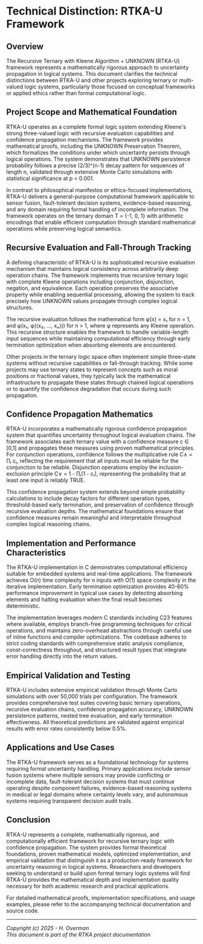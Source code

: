 # Technical Distinction: RTKA-U Framework

## Overview

The Recursive Ternary with Kleene Algorithm + UNKNOWN (RTKA-U) framework represents a mathematically rigorous approach to uncertainty propagation in logical systems. This document clarifies the technical distinctions between RTKA-U and other projects exploring ternary or multi-valued logic systems, particularly those focused on conceptual frameworks or applied ethics rather than formal computational logic.

## Project Scope and Mathematical Foundation

RTKA-U operates as a complete formal logic system extending Kleene's strong three-valued logic with recursive evaluation capabilities and confidence propagation mechanisms. The framework provides mathematical proofs, including the UNKNOWN Preservation Theorem, which formalizes the conditions under which uncertainty persists through logical operations. The system demonstrates that UNKNOWN persistence probability follows a precise (2/3)^(n-1) decay pattern for sequences of length n, validated through extensive Monte Carlo simulations with statistical significance at p < 0.001.

In contrast to philosophical manifestos or ethics-focused implementations, RTKA-U delivers a general-purpose computational framework applicable to sensor fusion, fault-tolerant decision systems, evidence-based reasoning, and any domain requiring formal handling of incomplete information. The framework operates on the ternary domain T = {-1, 0, 1} with arithmetic encodings that enable efficient computation through standard mathematical operations while preserving logical semantics.

## Recursive Evaluation and Fall-Through Tracking

A defining characteristic of RTKA-U is its sophisticated recursive evaluation mechanism that maintains logical consistency across arbitrarily deep operation chains. The framework implements true recursive ternary logic with complete Kleene operations including conjunction, disjunction, negation, and equivalence. Each operation preserves the associative property while enabling sequential processing, allowing the system to track precisely how UNKNOWN values propagate through complex logical structures.

The recursive evaluation follows the mathematical form φ(x) = x₁ for n = 1, and φ(x₁, φ(⟨x₂, ..., xₙ⟩)) for n > 1, where φ represents any Kleene operation. This recursive structure enables the framework to handle variable-length input sequences while maintaining computational efficiency through early termination optimization when absorbing elements are encountered.

Other projects in the ternary logic space often implement simple three-state systems without recursive capabilities or fall-through tracking. While some projects may use ternary states to represent concepts such as moral positions or fractional values, they typically lack the mathematical infrastructure to propagate these states through chained logical operations or to quantify the confidence degradation that occurs during such propagation.

## Confidence Propagation Mathematics

RTKA-U incorporates a mathematically rigorous confidence propagation system that quantifies uncertainty throughout logical evaluation chains. The framework associates each ternary value with a confidence measure c ∈ [0,1] and propagates these measures using proven mathematical principles. For conjunction operations, confidence follows the multiplicative rule C∧ = ∏ᵢ cᵢ, reflecting the requirement that all inputs must be reliable for the conjunction to be reliable. Disjunction operations employ the inclusion-exclusion principle C∨ = 1 - ∏ᵢ(1 - cᵢ), representing the probability that at least one input is reliably TRUE.

This confidence propagation system extends beyond simple probability calculations to include decay factors for different operation types, threshold-based early termination, and preservation of confidence through recursive evaluation depths. The mathematical foundations ensure that confidence measures remain meaningful and interpretable throughout complex logical reasoning chains.

## Implementation and Performance Characteristics

The RTKA-U implementation in C demonstrates computational efficiency suitable for embedded systems and real-time applications. The framework achieves O(n) time complexity for n inputs with O(1) space complexity in the iterative implementation. Early termination optimization provides 40-60% performance improvement in typical use cases by detecting absorbing elements and halting evaluation when the final result becomes deterministic.

The implementation leverages modern C standards including C23 features where available, employs branch-free programming techniques for critical operations, and maintains zero-overhead abstractions through careful use of inline functions and compiler optimizations. The codebase adheres to strict coding standards with comprehensive static analysis compliance, const-correctness throughout, and structured result types that integrate error handling directly into the return values.

## Empirical Validation and Testing

RTKA-U includes extensive empirical validation through Monte Carlo simulations with over 50,000 trials per configuration. The framework provides comprehensive test suites covering basic ternary operations, recursive evaluation chains, confidence propagation accuracy, UNKNOWN persistence patterns, nested tree evaluation, and early termination effectiveness. All theoretical predictions are validated against empirical results with error rates consistently below 0.5%.

## Applications and Use Cases

The RTKA-U framework serves as a foundational technology for systems requiring formal uncertainty handling. Primary applications include sensor fusion systems where multiple sensors may provide conflicting or incomplete data, fault-tolerant decision systems that must continue operating despite component failures, evidence-based reasoning systems in medical or legal domains where certainty levels vary, and autonomous systems requiring transparent decision audit trails.

## Conclusion

RTKA-U represents a complete, mathematically rigorous, and computationally efficient framework for recursive ternary logic with confidence propagation. The system provides formal theoretical foundations, proven mathematical models, optimized implementation, and empirical validation that distinguish it as a production-ready framework for uncertainty reasoning in logical systems. Researchers and developers seeking to understand or build upon formal ternary logic systems will find RTKA-U provides the mathematical depth and implementation quality necessary for both academic research and practical applications.

For detailed mathematical proofs, implementation specifications, and usage examples, please refer to the accompanying technical documentation and source code.

---

*Copyright (c) 2025 - H. Overman*  
*This document is part of the RTKA project documentation*
